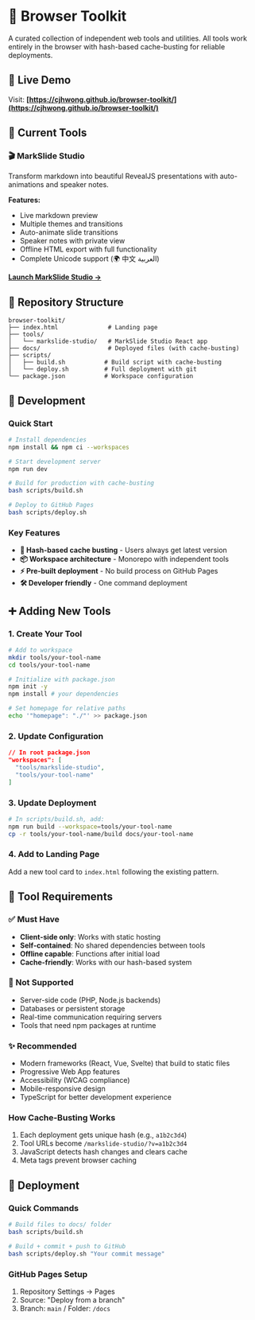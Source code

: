 # 🧰 Browser Toolkit

A curated collection of independent web tools and utilities. All tools work entirely in the browser with hash-based cache-busting for reliable deployments.

## 🚀 Live Demo

Visit: **[https://cjhwong.github.io/browser-toolkit/](https://cjhwong.github.io/browser-toolkit/)**

## 🎯 Current Tools

### 🎬 MarkSlide Studio

Transform markdown into beautiful RevealJS presentations with auto-animations and speaker notes.

**Features:**

- Live markdown preview
- Multiple themes and transitions  
- Auto-animate slide transitions
- Speaker notes with private view
- Offline HTML export with full functionality
- Complete Unicode support (🌍 中文 العربية)

**[Launch MarkSlide Studio →](https://cjhwong.github.io/browser-toolkit/markslide-studio/)**

## 📁 Repository Structure

```
browser-toolkit/
├── index.html              # Landing page
├── tools/
│   └── markslide-studio/   # MarkSlide Studio React app
├── docs/                   # Deployed files (with cache-busting)
├── scripts/
│   ├── build.sh           # Build script with cache-busting
│   └── deploy.sh          # Full deployment with git
└── package.json           # Workspace configuration
```

## 🔧 Development

### **Quick Start**

```bash
# Install dependencies
npm install && npm ci --workspaces

# Start development server
npm run dev

# Build for production with cache-busting  
bash scripts/build.sh

# Deploy to GitHub Pages
bash scripts/deploy.sh
```

### **Key Features**

- **🔑 Hash-based cache busting** - Users always get latest version
- **📦 Workspace architecture** - Monorepo with independent tools
- **⚡ Pre-built deployment** - No build process on GitHub Pages
- **🛠️ Developer friendly** - One command deployment

## ➕ Adding New Tools

### **1. Create Your Tool**

```bash
# Add to workspace
mkdir tools/your-tool-name
cd tools/your-tool-name

# Initialize with package.json
npm init -y
npm install # your dependencies

# Set homepage for relative paths
echo '"homepage": "./"' >> package.json
```

### **2. Update Configuration**

```json
// In root package.json
"workspaces": [
  "tools/markslide-studio",
  "tools/your-tool-name"
]
```

### **3. Update Deployment**

```bash
# In scripts/build.sh, add:
npm run build --workspace=tools/your-tool-name
cp -r tools/your-tool-name/build docs/your-tool-name
```

### **4. Add to Landing Page**

Add a new tool card to `index.html` following the existing pattern.

## 🎯 Tool Requirements

### **✅ Must Have**

- **Client-side only**: Works with static hosting
- **Self-contained**: No shared dependencies between tools  
- **Offline capable**: Functions after initial load
- **Cache-friendly**: Works with our hash-based system

### **🚫 Not Supported**

- Server-side code (PHP, Node.js backends)
- Databases or persistent storage
- Real-time communication requiring servers
- Tools that need npm packages at runtime

### **✨ Recommended**

- Modern frameworks (React, Vue, Svelte) that build to static files
- Progressive Web App features
- Accessibility (WCAG compliance)
- Mobile-responsive design
- TypeScript for better development experience

### **How Cache-Busting Works**

1. Each deployment gets unique hash (e.g., `a1b2c3d4`)
2. Tool URLs become `/markslide-studio/?v=a1b2c3d4`
3. JavaScript detects hash changes and clears cache
4. Meta tags prevent browser caching

## 🚀 Deployment

### **Quick Commands**

```bash
# Build files to docs/ folder
bash scripts/build.sh

# Build + commit + push to GitHub
bash scripts/deploy.sh "Your commit message"
```

### **GitHub Pages Setup**

1. Repository Settings → Pages
2. Source: "Deploy from a branch"
3. Branch: `main` / Folder: `/docs`
